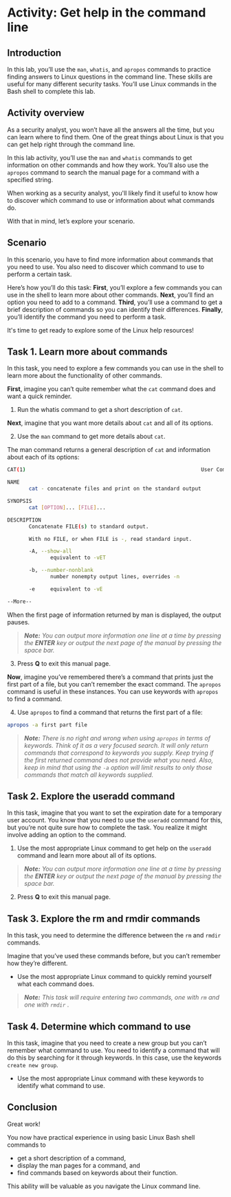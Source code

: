 # Activity: Get help in the command line

## Introduction
In this lab, you’ll use the `man`, `whatis`, and `apropos` commands to practice finding answers to Linux questions in the command line. These skills are useful for many different security tasks. You’ll use Linux commands in the Bash shell to complete this lab.

## Activity overview
As a security analyst, you won’t have all the answers all the time, but you can learn where to find them. One of the great things about Linux is that you can get help right through the command line.

In this lab activity, you’ll use the `man` and `whatis` commands to get information on other commands and how they work. You’ll also use the `apropos` command to search the manual page for a command with a specified string.

When working as a security analyst, you'll likely find it useful to know how to discover which command to use or information about what commands do.

With that in mind, let’s explore your scenario.

## Scenario
In this scenario, you have to find more information about commands that you need to use. You also need to discover which command to use to perform a certain task.

Here’s how you’ll do this task: **First**, you’ll explore a few commands you can use in the shell to learn more about other commands. **Next**, you’ll find an option you need to add to a command. **Third**, you’ll use a command to get a brief description of commands so you can identify their differences. **Finally**, you’ll identify the command you need to perform a task.

It's time to get ready to explore some of the Linux help resources!

## Task 1. Learn more about commands
In this task, you need to explore a few commands you can use in the shell to learn more about the functionality of other commands.

**First**, imagine you can’t quite remember what the `cat` command does and want a quick reminder.

1. Run the whatis command to get a short description of `cat`.

**Next**, imagine that you want more details about `cat` and all of its options.

2. Use the `man` command to get more details about `cat`.

The man command returns a general description of `cat` and information about each of its options:

```bash
CAT(1)                                                         User Commands                                                        CAT(1)

NAME
       cat - concatenate files and print on the standard output

SYNOPSIS
       cat [OPTION]... [FILE]...

DESCRIPTION
       Concatenate FILE(s) to standard output.

       With no FILE, or when FILE is -, read standard input.

       -A, --show-all
              equivalent to -vET

       -b, --number-nonblank
              number nonempty output lines, overrides -n

       -e     equivalent to -vE

--More--
```
When the first page of information returned by man is displayed, the output pauses.

> ***Note:** You can output more information one line at a time by pressing the **ENTER** key or output the next page of the manual by pressing the space bar.*

3. Press **Q** to exit this manual page.

**Now**, imagine you’ve remembered there’s a command that prints just the first part of a file, but you can’t remember the exact command. The `apropos` command is useful in these instances. You can use keywords with `apropos` to find a command.

4. Use `apropos` to find a command that returns the first part of a file:

```bash
apropos -a first part file
```

> ***Note:** There is no right and wrong when using `apropos` in terms of keywords. Think of it as a very focused search. It will only return commands that correspond to keywords you supply. Keep trying if the first returned command does not provide what you need. Also, keep in mind that using the `-a` option will limit results to only those commands that match all keywords supplied.*

## Task 2. Explore the useradd command
In this task, imagine that you want to set the expiration date for a temporary user account. You know that you need to use the `useradd` command for this, but you’re not quite sure how to complete the task. You realize it might involve adding an option to the command.

1. Use the most appropriate Linux command to get help on the `useradd` command and learn more about all of its options.

> ***Note:** You can output more information one line at a time by pressing the **ENTER** key or output the next page of the manual by pressing the space bar.*

2. Press **Q** to exit this manual page.

## Task 3. Explore the rm and rmdir commands
In this task, you need to determine the difference between the `rm` and `rmdir` commands.

Imagine that you’ve used these commands before, but you can’t remember how they’re different.

- Use the most appropriate Linux command to quickly remind yourself what each command does.

> ***Note:** This task will require entering two commands, one with `rm` and one with `rmdir` .*

## Task 4. Determine which command to use
In this task, imagine that you need to create a new group but you can’t remember what command to use. You need to identify a command that will do this by searching for it through keywords. In this case, use the keywords `create new group`.

- Use the most appropriate Linux command with these keywords to identify what command to use.

## Conclusion
Great work!

You now have practical experience in using basic Linux Bash shell commands to

- get a short description of a command,
- display the man pages for a command, and
- find commands based on keywords about their function.

This ability will be valuable as you navigate the Linux command line.